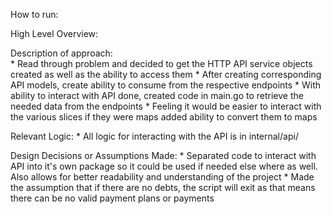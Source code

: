 How to run:

High Level Overview:

Description of approach:   
    * Read through problem and decided to get the HTTP API service objects created as well as the ability to access them
    * After creating corresponding API models, create ability to consume from the respective endpoints
    * With ability to interact with API done, created code in main.go to retrieve the needed data from the endpoints
    * Feeling it would be easier to interact with the various slices if they were maps added ability to convert them to maps

Relevant Logic:
    * All logic for interacting with the API is in internal/api/

Design Decisions or Assumptions Made:
    * Separated code to interact with API into it's own package so it could be used if needed else where as well. Also allows for better readability and understanding of the project
    * Made the assumption that if there are no debts, the script will exit as that means there can be no valid payment plans or payments